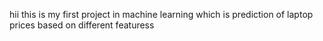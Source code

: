 hii this is my first project in machine learning which is prediction of laptop prices based on different featuress
